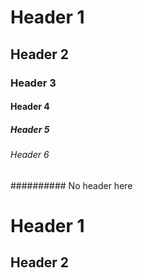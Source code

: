 # Header 1
## Header 2
### Header 3
#### Header 4
##### Header 5
###### Header 6
########## No header here


Header 1
========

Header 2
--------
